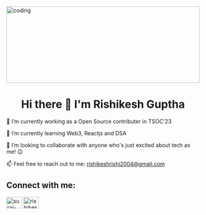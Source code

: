 <img align="center" width="100%" height="200" alt="coding" src="https://thumbs.dreamstime.com/b/blockchain-technology-cryptocurrency-marketplace-bitcoin-mining-farm-smart-city-digital-cloud-network-crypto-currency-206391669.jpg">
<h1 align="center"> Hi there 👋 I'm Rishikesh Guptha</h1>

 🔭 I’m currently working as a Open Source contributer in TSOC'23

🌱 I’m currently learning Web3, Reactjs and DSA

👯 I’m looking to collaborate with anyone who's just excited about tech as me! 😉

 📫 Feel free to reach out to me: rishikeshrishi2004@gmail.com
 
 ## Connect with me:
 <p align="left">
<a href="https://www.linkedin.com/in/rishikesh-guptha" target="blank"><img align="center" src="https://raw.githubusercontent.com/rahuldkjain/github-profile-readme-generator/master/src/images/icons/Social/linked-in-alt.svg" alt="suraj-kumar-sahu-1a73401ba" height="30" width="40" /></a>
<a href="https://instagram.com/rishikesh_guptha" target="blank"><img align="center" src="https://raw.githubusercontent.com/rahuldkjain/github-profile-readme-generator/master/src/images/icons/Social/instagram.svg" alt="rishikesh_guptha" height="30" width="40" /></a>
</p>
